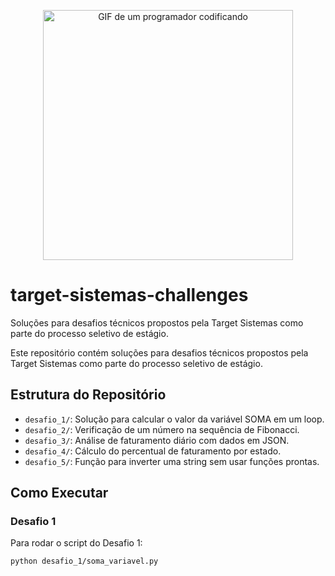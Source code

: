 <p style="text-align: center;">
  <img src="https://cdn.leonardo.ai/users/dacb4424-62a2-41f0-8f18-a4dc196a8f90/generations/f27fe477-741f-413c-93a9-cb4e45c0a54a/Graphic_Design_imagem_de_computador_fazendo_contas_em_programa_1.jpg" alt="GIF de um programador codificando" width="400">
</p>

# target-sistemas-challenges
Soluções para desafios técnicos propostos pela Target Sistemas como parte do processo seletivo de estágio.

Este repositório contém soluções para desafios técnicos propostos pela Target Sistemas como parte do processo seletivo de estágio.


## Estrutura do Repositório
- `desafio_1/`: Solução para calcular o valor da variável SOMA em um loop.
- `desafio_2/`: Verificação de um número na sequência de Fibonacci.
- `desafio_3/`: Análise de faturamento diário com dados em JSON.
- `desafio_4/`: Cálculo do percentual de faturamento por estado.
- `desafio_5/`: Função para inverter uma string sem usar funções prontas.

## Como Executar
### Desafio 1
Para rodar o script do Desafio 1:
```bash
python desafio_1/soma_variavel.py
